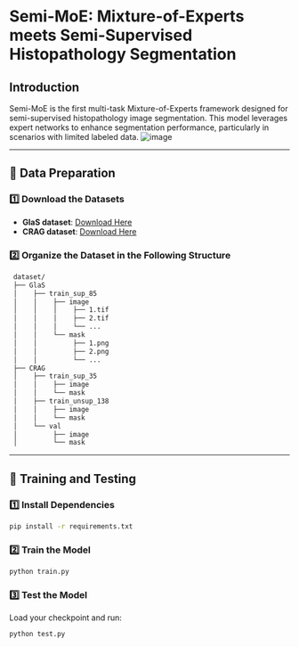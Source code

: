 # Semi-MoE: Mixture-of-Experts meets Semi-Supervised Histopathology Segmentation

## Introduction
Semi-MoE is the first multi-task Mixture-of-Experts framework designed for semi-supervised histopathology image segmentation. This model leverages expert networks to enhance segmentation performance, particularly in scenarios with limited labeled data.
![image](https://github.com/user-attachments/assets/dfa20392-3037-4e8c-84ce-271f6448ac8d)

---

## 📂 Data Preparation

### 1️⃣ Download the Datasets
- **GlaS dataset**: [Download Here](https://datasets.activeloop.ai/docs/ml/datasets/glas-dataset/)
- **CRAG dataset**: [Download Here](https://opendatalab.com/OpenDataLab/CRAG/tree/main)

### 2️⃣ Organize the Dataset in the Following Structure
```bash
 dataset/
 ├── GlaS
 │    ├── train_sup_85
 │    │    ├── image
 │    │    │    ├── 1.tif
 │    │    │    ├── 2.tif
 │    │    │    └── ...
 │    │    └── mask
 │    │         ├── 1.png
 │    │         ├── 2.png
 │    │         └── ...
 ├── CRAG
 │    ├── train_sup_35
 │    │    ├── image
 │    │    └── mask
 │    ├── train_unsup_138
 │    │    ├── image
 │    │    └── mask
 │    └── val
 │         ├── image
 │         └── mask
```

---

## 🚀 Training and Testing

### 1️⃣ Install Dependencies
```bash
pip install -r requirements.txt
```

### 2️⃣ Train the Model
```bash
python train.py
```

### 3️⃣ Test the Model
Load your checkpoint and run:
```bash
python test.py
```
